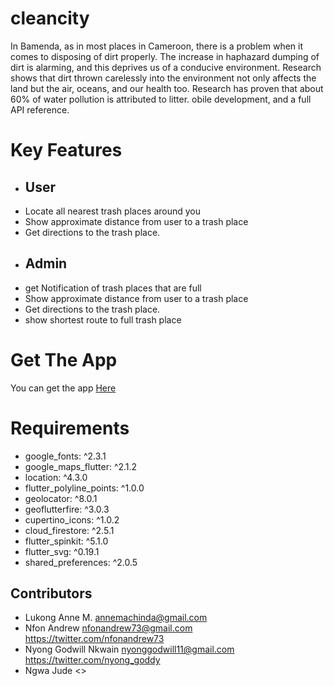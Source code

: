 # cleancity

In Bamenda, as in most places in Cameroon, there is a problem when it comes to disposing of dirt properly.
The increase in haphazard dumping of dirt is alarming, and this deprives us of a conducive environment.
Research shows that dirt thrown carelessly into the environment not only affects the land but the air, oceans, and our health too.
Research has proven that about 60% of water pollution is attributed to litter. obile development, and a full API reference.

# Key Features
- ## User
- Locate all nearest trash places around you
- Show approximate distance from user to a trash place
- Get directions to the trash place.
- ## Admin
- get Notification of trash places that are full
- Show approximate distance from user to a trash place
- Get directions to the trash place.
- show shortest route to full trash place

# Get The App
You can get the app <a href="#">Here</a>

# Requirements
- google_fonts: ^2.3.1
- google_maps_flutter: ^2.1.2
- location: ^4.3.0
- flutter_polyline_points: ^1.0.0
- geolocator: ^8.0.1
- geoflutterfire: ^3.0.3
- cupertino_icons: ^1.0.2
- cloud_firestore: ^2.5.1
- flutter_spinkit: ^5.1.0
- flutter_svg: ^0.19.1
- shared_preferences: ^2.0.5

## Contributors
- Lukong Anne M. <annemachinda@gmail.com>
- Nfon Andrew <nfonandrew73@gmail.com> <https://twitter.com/nfonandrew73>
- Nyong Godwill Nkwain <nyonggodwill11@gmail.com> <https://twitter.com/nyong_goddy>
- Ngwa Jude <>